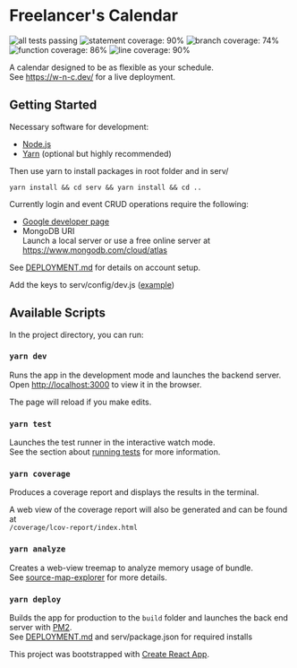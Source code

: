 # Freelancer's Calendar
![all tests passing](https://img.shields.io/badge/tests-passing-brightgreen)
![statement coverage: 90%](https://img.shields.io/badge/coverage%3A_statements-90-brightgreen)
![branch coverage: 74%](https://img.shields.io/badge/coverage%3A_branches-74-yellowgreen)
![function coverage: 86%](https://img.shields.io/badge/coverage%3A_functions-84-green)
![line coverage: 90%](https://img.shields.io/badge/coverage%3A_lines-90-brightgreen)

A calendar designed to be as flexible as your schedule.<br>
See https://w-n-c.dev/ for a live deployment.

## Getting Started

Necessary software for development:
 - [Node.js](https://github.com/nodejs/node)
 - [Yarn](https://github.com/yarnpkg/yarn) (optional but highly recommended)

Then use yarn to install packages in root folder and in serv/

```console
yarn install && cd serv && yarn install && cd ..
```

Currently login and event CRUD operations require the following:
- [Google developer page](https://console.developers.google.com)
- MongoDB URI <br>
Launch a local server or use a free online server at https://www.mongodb.com/cloud/atlas

See [DEPLOYMENT.md](DEPLOYMENT.md) for details on account setup.

Add the keys to serv/config/dev.js ([example](serv/config/dev.example.js))

## Available Scripts

In the project directory, you can run:

### `yarn dev`

Runs the app in the development mode and launches the backend server.<br>
Open [http://localhost:3000](http://localhost:3000) to view it in the browser.

The page will reload if you make edits.<br>

### `yarn test`

Launches the test runner in the interactive watch mode.<br>
See the section about [running tests](https://facebook.github.io/create-react-app/docs/running-tests) 
for more information.

### `yarn coverage`

Produces a coverage report and displays the results in the terminal.<br>

A web view of the coverage report will also be generated and can be found at<br> `/coverage/lcov-report/index.html`

### `yarn analyze`

Creates a web-view treemap to analyze memory usage of bundle.<br>
See [source-map-explorer](https://github.com/danvk/source-map-explorer) for more details.


### `yarn deploy`

Builds the app for production to the `build` folder and launches the back end server with [PM2](https://github.com/Unitech/pm2).<br>
See [DEPLOYMENT.md](DEPLOYMENT.md) and serv/package.json for required installs

This project was bootstrapped with [Create React App](https://github.com/facebook/create-react-app).
